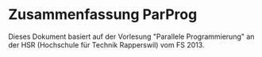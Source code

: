# Zusammenfassung ParProg

Dieses Dokument basiert auf der Vorlesung "Parallele Programmierung" an der HSR
(Hochschule für Technik Rapperswil) vom FS 2013.
